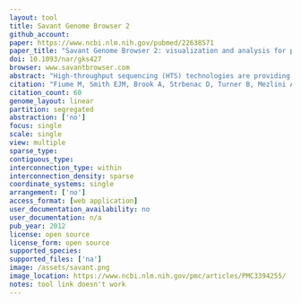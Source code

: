 ```yaml
---
layout: tool 
title: Savant Genome Browser 2
github_account: 
paper: https://www.ncbi.nlm.nih.gov/pubmed/22638571
paper_title: "Savant Genome Browser 2: visualization and analysis for population-scale genomics."
doi: 10.1093/nar/gks427
browser: www.savantbrowser.com
abstract: "High-throughput sequencing (HTS) technologies are providing an unprecedented capacity for data generation, and there is a corresponding need for efficient data exploration and analysis capabilities. Although most existing tools for HTS data analysis are developed for either automated (e.g. genotyping) or visualization (e.g. genome browsing) purposes, such tools are most powerful when combined. For example, integration of visualization and computation allows users to iteratively refine their analyses by updating computational parameters within the visual framework in real-time. Here we introduce the second version of the Savant Genome Browser, a standalone program for visual and computational analysis of HTS data. Savant substantially improves upon its predecessor and existing tools by introducing innovative visualization modes and navigation interfaces for several genomic datatypes, and synergizing visual and automated analyses in a way that is powerful yet easy even for non-expert users. We also present a number of plugins that were developed by the Savant Community, which demonstrate the power of integrating visual and automated analyses using Savant. The Savant Genome Browser is freely available (open source) at www.savantbrowser.com."
citation: "Fiume M, Smith EJM, Brook A, Strbenac D, Turner B, Mezlini AM, et al. Savant Genome Browser 2: visualization and analysis for population-scale genomics. Nucleic Acids Res. academic.oup.com; 2012;40: W615–21."
citation_count: 60
genome_layout: linear
partition: segregated
abstraction: ['no']
focus: single
scale: single
view: multiple
sparse_type: 
contiguous_type: 
interconnection_type: within
interconnection_density: sparse
coordinate_systems: single
arrangement: ['no']
access_format: [web application]
user_documentation_availability: no
user_documentation: n/a
pub_year: 2012
license: open source
license_form: open source
supported_species: 
supported_files: ['na']
image: /assets/savant.png
image_location: https://www.ncbi.nlm.nih.gov/pmc/articles/PMC3394255/
notes: tool link doesn't work
---
```

